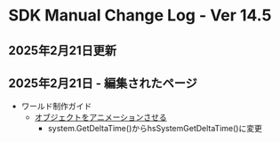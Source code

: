 # SDK Manual Change Log - Ver 14.5

## 2025年2月21日更新

## 2025年2月21日 - 編集されたページ

- ワールド制作ガイド
    - [オブジェクトをアニメーションさせる](https://vrhikky.github.io/VketCloudSDK_Documents/14.5/WorldMakingGuide/PropAnimation.html)
        - system.GetDeltaTime()からhsSystemGetDeltaTime()に変更